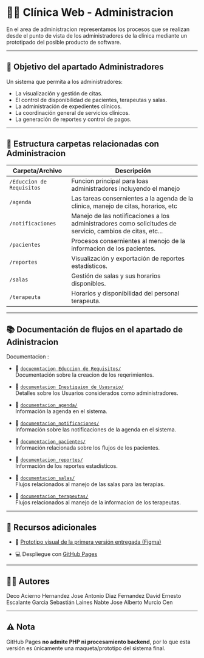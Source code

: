 # 🧑‍💼 Clínica Web - Administracion

En el area de administracion representamos los procesos que se realizan desde el punto de vista de los administradores de la clinica mediante un prototipado del posible producto de software.

---

## 📌 Objetivo del apartado Administradores

Un sistema que permita a los administradores:

- La visualización y gestión de citas.
- El control de disponibilidad de pacientes, terapeutas y salas.
- La administración de expedientes clínicos.
- La coordinación general de servicios clínicos.
- La generación de reportes y control de pagos.

---

## 📁 Estructura carpetas relacionadas con Administracion

| Carpeta/Archivo           | Descripción |
|---------------------------|-------------|
| `/Educcion de Requisitos` | Funcion principal para loas administradores incluyendo el manejo  |
| `/agenda`                 | Las tareas consernientes a la agenda de la clinica, manejo de citas, horarios, etc |
| `/notificaciones`         | Manejo de las notiificaciones a los administradores como solicitudes de servicio, cambios de citas, etc...  |
| `/pacientes`              | Procesos consernientes al menojo de la informacion de los pacientes. |
| `/reportes`               | Visualización y exportación de reportes estadísticos. |
| `/salas`                  | Gestión de salas y sus horarios disponibles. |
| `/terapeuta`              | Horarios y disponibilidad del personal terapeuta. |



---

## 📚 Documentación de flujos en el apartado de Adinistracion

Documentacion :

- 📄 [`docuemntacion Educcion de Requisitos/`](./Educción_de_requisitos)  
  Documentación sobre la creacion de los reqerimientos.

- 📄 [`documentacion Inestigaion de Ususraio/`](./Investigación_de_usuarios)  
  Detalles sobre los Usuarios considerados como administradores.

- 📄 [`documentacion_agenda/`](./agenda)  
  Información la agenda en el sistema.
  
- 📄 [`documentacion_notificaciones/`](./notificaciones)  
  Información sobre las notificaciones de la agenda en el sistema.

- 📄 [`documentacion_pacientes/`](./pacientes)  
  Información relacionada sobre los flujos de los pacientes.

- 📄 [`documentacion_reportes/`](./reportes)  
  Información de los reportes estadisticos.

- 📄 [`documentacion_salas/`](./salas)  
  Flujos relacionados al manejo de las salas para las terapias.

- 📄 [`documentacion_terapeutas/`](./terapeutas)  
  Flujos relacionados al manejo de la informacion de los terapeutas.
---

## 🔗 Recursos adicionales

- 🎨 [Prototipo visual de la primera versión entregada (Figma)](https://www.figma.com/design/kp0EV8D1mdzI2OQcKCoEz1/Expedientes_Cl%C3%ADnica?node-id=1051169-107&m=dev&t=eBp5dQeB45w8M59l-1)

- 💻 Despliegue con [GitHub Pages](https://carlosekraigoza.github.io/ClinicaWeb/)

---

## 👨‍💻 Autores

Deco Acierno Hernandez
Jose Antonio Diaz Fernandez
David Ernesto Escalante Garcia
Sebastián Laines Nabte
Jose Alberto Murcio Cen



---

## ⚠️ Nota

GitHub Pages **no admite PHP ni procesamiento backend**, por lo que esta versión es únicamente una maqueta/prototipo del sistema final.
